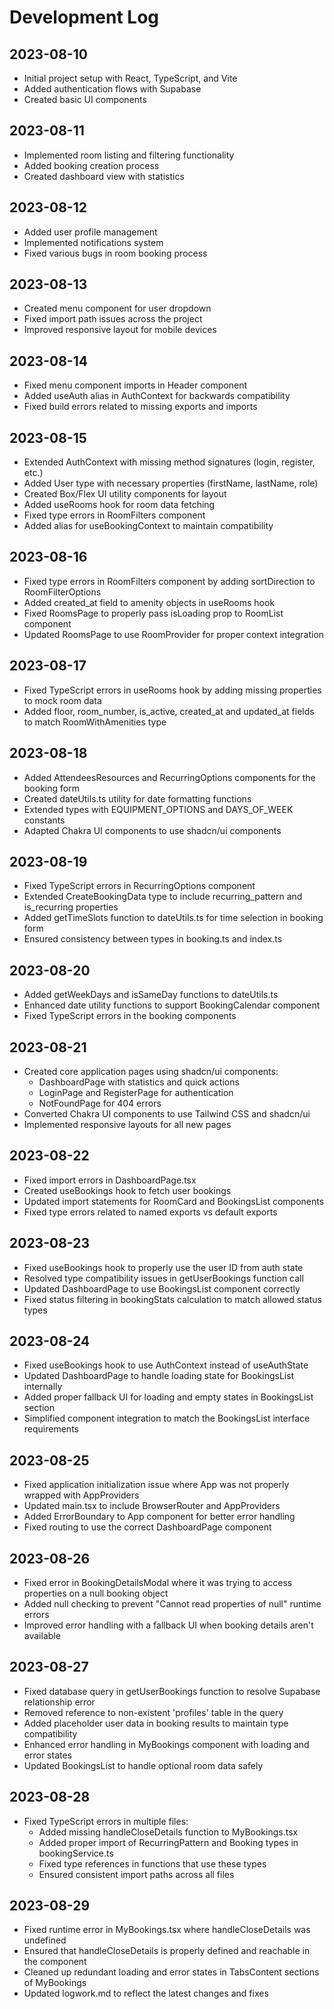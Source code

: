 
# Development Log

## 2023-08-10
- Initial project setup with React, TypeScript, and Vite
- Added authentication flows with Supabase
- Created basic UI components

## 2023-08-11
- Implemented room listing and filtering functionality
- Added booking creation process
- Created dashboard view with statistics

## 2023-08-12
- Added user profile management
- Implemented notifications system
- Fixed various bugs in room booking process

## 2023-08-13
- Created menu component for user dropdown
- Fixed import path issues across the project
- Improved responsive layout for mobile devices

## 2023-08-14
- Fixed menu component imports in Header component
- Added useAuth alias in AuthContext for backwards compatibility
- Fixed build errors related to missing exports and imports

## 2023-08-15
- Extended AuthContext with missing method signatures (login, register, etc.)
- Added User type with necessary properties (firstName, lastName, role)
- Created Box/Flex UI utility components for layout
- Added useRooms hook for room data fetching
- Fixed type errors in RoomFilters component
- Added alias for useBookingContext to maintain compatibility

## 2023-08-16
- Fixed type errors in RoomFilters component by adding sortDirection to RoomFilterOptions
- Added created_at field to amenity objects in useRooms hook
- Fixed RoomsPage to properly pass isLoading prop to RoomList component
- Updated RoomsPage to use RoomProvider for proper context integration

## 2023-08-17
- Fixed TypeScript errors in useRooms hook by adding missing properties to mock room data
- Added floor, room_number, is_active, created_at and updated_at fields to match RoomWithAmenities type

## 2023-08-18
- Added AttendeesResources and RecurringOptions components for the booking form
- Created dateUtils.ts utility for date formatting functions
- Extended types with EQUIPMENT_OPTIONS and DAYS_OF_WEEK constants
- Adapted Chakra UI components to use shadcn/ui components

## 2023-08-19
- Fixed TypeScript errors in RecurringOptions component
- Extended CreateBookingData type to include recurring_pattern and is_recurring properties
- Added getTimeSlots function to dateUtils.ts for time selection in booking form
- Ensured consistency between types in booking.ts and index.ts

## 2023-08-20
- Added getWeekDays and isSameDay functions to dateUtils.ts
- Enhanced date utility functions to support BookingCalendar component
- Fixed TypeScript errors in the booking components

## 2023-08-21
- Created core application pages using shadcn/ui components:
  - DashboardPage with statistics and quick actions
  - LoginPage and RegisterPage for authentication
  - NotFoundPage for 404 errors
- Converted Chakra UI components to use Tailwind CSS and shadcn/ui
- Implemented responsive layouts for all new pages

## 2023-08-22
- Fixed import errors in DashboardPage.tsx
- Created useBookings hook to fetch user bookings
- Updated import statements for RoomCard and BookingsList components
- Fixed type errors related to named exports vs default exports

## 2023-08-23
- Fixed useBookings hook to properly use the user ID from auth state
- Resolved type compatibility issues in getUserBookings function call
- Updated DashboardPage to use BookingsList component correctly
- Fixed status filtering in bookingStats calculation to match allowed status types

## 2023-08-24
- Fixed useBookings hook to use AuthContext instead of useAuthState
- Updated DashboardPage to handle loading state for BookingsList internally
- Added proper fallback UI for loading and empty states in BookingsList section
- Simplified component integration to match the BookingsList interface requirements

## 2023-08-25
- Fixed application initialization issue where App was not properly wrapped with AppProviders
- Updated main.tsx to include BrowserRouter and AppProviders
- Added ErrorBoundary to App component for better error handling
- Fixed routing to use the correct DashboardPage component

## 2023-08-26
- Fixed error in BookingDetailsModal where it was trying to access properties on a null booking object
- Added null checking to prevent "Cannot read properties of null" runtime errors
- Improved error handling with a fallback UI when booking details aren't available

## 2023-08-27
- Fixed database query in getUserBookings function to resolve Supabase relationship error
- Removed reference to non-existent 'profiles' table in the query
- Added placeholder user data in booking results to maintain type compatibility
- Enhanced error handling in MyBookings component with loading and error states
- Updated BookingsList to handle optional room data safely

## 2023-08-28
- Fixed TypeScript errors in multiple files:
  - Added missing handleCloseDetails function to MyBookings.tsx
  - Added proper import of RecurringPattern and Booking types in bookingService.ts
  - Fixed type references in functions that use these types
  - Ensured consistent import paths across all files

## 2023-08-29
- Fixed runtime error in MyBookings.tsx where handleCloseDetails was undefined
- Ensured that handleCloseDetails is properly defined and reachable in the component
- Cleaned up redundant loading and error states in TabsContent sections of MyBookings
- Updated logwork.md to reflect the latest changes and fixes
